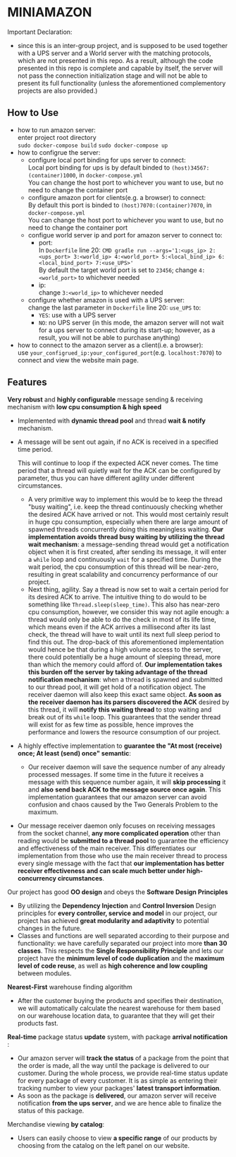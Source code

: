 # MINIAMAZON  

Important Declaration:  
- since this is an inter-group project, and is supposed to be used together with a UPS server and a World server with the matching protocols, which are not presented in this repo. As a result, although the code presented in this repo is complete and capable by itself, the server will not pass the connection initialization stage and will not be able to present its full functionality (unless the aforementioned complementory projects are also provided.)   

   

## How to Use
- how to run amazon server:   
    enter project root directory  
    `sudo docker-compose build`
    `sudo docker-compose up`
- how to configrue the server:
    - configure local port binding for ups server to connect:  
        Local port binding for ups is by default binded to `(host)34567:(container)1000`, in `docker-compose.yml`   
        You can change the host port to whichever you want to use, but no need to change the container port  
    - configure amazon port for clients(e.g. a browser) to connect:  
        By default this port is binded to `(host)7070:(container)7070`, in `docker-compose.yml`   
        You can change the host port to whichever you want to use, but no need to change the container port  
    - configue world server ip and port for amazon server to connect to:  
        - port:  
            In `Dockerfile` line 20: `CMD gradle run --args='1:<ups_ip> 2:<ups_port> 3:<world_ip> 4:<world_port> 5:<local_bind_ip> 6:<local_bind_port> 7:<use_UPS>'`  
            By default the target world port is set to `23456`; change `4:<world_port>` to whichever needed  
        - ip:  
            change `3:<world_ip>` to whichever needed  
    - configure whether amazon is used with a UPS server:  
        change the last parameter in `Dockerfile` line 20: `use_UPS` to:  
        - `YES`: use with a UPS server  
        - `NO`: no UPS server (in this mode, the amazon server will not wait for a ups server to connect during its start-up; however, as a result, you will not be able to purchase anything)  
- how to connect to the amazon server as a client(i.e. a browser):  
    use `your_configrued_ip:your_configured_port`(e.g. `localhost:7070`) to connect and view the website main page.
    
## Features

**Very robust** and **highly configurable** message sending & receiving mechanism with **low cpu consumption & high speed**

- Implemented with **dynamic thread pool** and thread **wait & notify** mechanism.

- A message will be sent out again, if no ACK is received in a specified time period. 

  This will continue to loop if the expected ACK never comes. The time period that a thread will quietly wait for the ACK can be configured by parameter, thus you can have different agility under different circumstances.
  - A very primitive way to implement this would be to keep the thread "busy waiting", i.e. keep the thread continuously checking whether the desired ACK have arrived or not. This would most certainly result in huge cpu consumption, especially when there are large amount of spawned threads concurrently doing this meaningless waiting. **Our implementation avoids thread busy waiting by utilizing the thread wait mechanism**: a message-sending thread would get a notification object when it is first created, after sending its message, it will enter a `while`  loop and continuously `wait` for a specified time. During the wait period, the cpu consumption of this thread will be near-zero, resulting in great scalability and concurrency performance of our project.
  - Next thing, agility. Say a thread is now set to wait  a certain period for its desired ACK to arrive. The intuitive thing to do would to be something like `Thread.sleep(sleep_time)`. This also has near-zero cpu consumption, however, we consider this way not agile enough: a thread would only be able to do the check in most of its life time, which means even if the ACK arrives a millisecond after its last check, the thread will have to wait until its next full sleep period to find this out. The drop-back of this aforementioned implementation would hence be that during a high volume access to the server, there could potentially be a huge amount of sleeping thread, more than which the memory could afford of. **Our implementation takes this burden off the server by taking advantage of the thread notification mechanism**: when a thread is spawned and submitted to our thread pool, it will get hold of a notification object. The receiver daemon will also keep this exact same object. **As soon as the receiver daemon has its parsers discovered the ACK** desired by this thread, it will **notify this waiting thread** to stop waiting and break out of its `while` loop. This guarantees that the sender thread will exist for as few time as possible, hence improves the performance and lowers the resource consumption of our project.

- A highly effective implementation to **guarantee the "At most (receive) once; At least (send) once" semantic**: 

  - Our receiver daemon will save the sequence number of any already processed messages. If some time in the future it receives a message with this sequence number again, it will **skip processing** it and **also** **send back ACK to the message source once again**. This implementation guarantees that our amazon server can avoid confusion and chaos caused by the Two Generals Problem to the maximum.

- Our message receiver daemon only focuses on receiving messages from the socket channel, **any more complicated operation** other than reading would be **submitted to a thread pool** to guarantee the efficiency and effectiveness of the main receiver. This differentiates our implementation from those who use the main receiver thread to process every single message with the fact that **our implementation has better receiver effectiveness and can scale much better under high-concurrency circumstances**.



Our project has good **OO design** and obeys the **Software Design Principles**

- By utilizing the **Dependency Injection** and **Control Inversion** Design principles for **every controller, service and model** in our project, our project has achieved **great modularity and adaptivity** to potential changes in the future.
- Classes and functions are well separated according to their purpose and functionality: we have carefully separated our project into more **than 30 classes**. This respects the **Single Responsibility Principle** and lets our project have the **minimum level of code duplication** and the **maximum level of code reuse**, as well as **high coherence and low coupling** between modules.


**Nearest-First** warehouse finding algorithm

- After the customer buying the products and specifies their destination, we will automatically calculate the nearest warehouse for them based on our warehouse location data, to guarantee that they will get their products fast.


**Real-time** package status **update** system, with package **arrival notification** :

- Our amazon server will **track the status** of a package from the point that the order is made, all the way until the package is delivered to our customer. During the whole process, we provide real-time status update for every package of every customer. It is as simple as entering their tracking number to view your packages' **latest transport information**.
- As soon as the package is **delivered**, our amazon server will receive notification **from the ups server**, and we are hence able to finalize the status of this package.



Merchandise viewing **by catalog**:

- Users can easily choose to view **a specific range** of our products by choosing from the catalog on the left panel on our website.



